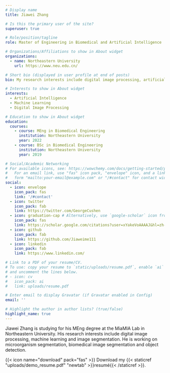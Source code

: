 ```yaml
---
# Display name
title: Jiawei Zhang

# Is this the primary user of the site?
superuser: true

# Role/position/tagline
role: Master of Engineering in Biomedical and Artificial Intelligence

# Organizations/Affiliations to show in About widget
organizations:
  - name: Northeastern University
    url: https://www.neu.edu.cn/

# Short bio (displayed in user profile at end of posts)
bio: My research interests include digital image processing, artificial intelligence and biomedical image segmentation.

# Interests to show in About widget
interests:
  - Artificial Intelligence
  - Machine Learning
  - Digital Image Processing

# Education to show in About widget
education:
  courses:
    - course: MEng in Biomedical Engineering
      institution: Northeastern University
      year: 2022
    - course: BSc in Biomedical Engineering
      institution: Northeastern University
      year: 2019

# Social/Academic Networking
# For available icons, see: https://wowchemy.com/docs/getting-started/page-builder/#icons
#   For an email link, use "fas" icon pack, "envelope" icon, and a link in the
#   form "mailto:your-email@example.com" or "/#contact" for contact widget.
social:
  - icon: envelope
    icon_pack: fas
    link: '/#contact'
  - icon: twitter
    icon_pack: fab
    link: https://twitter.com/GeorgeCushen
  - icon: graduation-cap # Alternatively, use `google-scholar` icon from `ai` icon pack
    icon_pack: fas
    link: https://scholar.google.com/citations?user=xYakeVoAAAAJ&hl=zh-CN
  - icon: github
    icon_pack: fab
    link: https://github.com/Jiaweime111
  - icon: linkedin
    icon_pack: fab
    link: https://www.linkedin.com/

# Link to a PDF of your resume/CV.
# To use: copy your resume to `static/uploads/resume.pdf`, enable `ai` icons in `params.toml`,
# and uncomment the lines below.
# - icon: cv
#   icon_pack: ai
#   link: uploads/resume.pdf

# Enter email to display Gravatar (if Gravatar enabled in Config)
email: ''

# Highlight the author in author lists? (true/false)
highlight_name: true
---
```


Jiawei Zhang is studying for his MEng degree at the MiaMIA Lab in Northeastern University. His research interests include digital image processing, machine learning and image segmentation. He is working on microorganism segmentation, biomedical image segmentation and object detection.

{{< icon name="download" pack="fas" >}} Download my {{< staticref "uploads/demo_resume.pdf" "newtab" >}}resumé{{< /staticref >}}.
